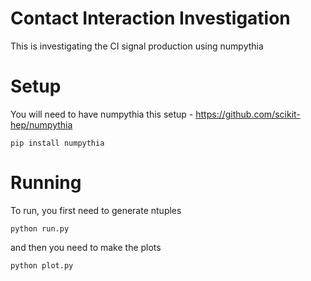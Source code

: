 # Contact Interaction Investigation

This is investigating the CI signal production using numpythia

# Setup

You will need to have numpythia this setup - https://github.com/scikit-hep/numpythia

```
pip install numpythia
```

# Running

To run, you first need to generate ntuples
```
python run.py
```

and then you need to make the plots
```
python plot.py
```
